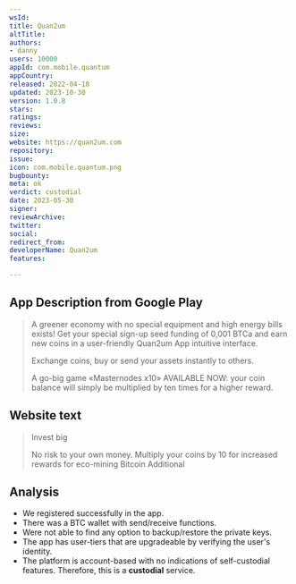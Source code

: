 ```yaml
---
wsId: 
title: Quan2um
altTitle: 
authors:
- danny
users: 10000
appId: com.mobile.quantum
appCountry: 
released: 2022-04-18
updated: 2023-10-30
version: 1.0.8
stars: 
ratings: 
reviews: 
size: 
website: https://quan2um.com
repository: 
issue: 
icon: com.mobile.quantum.png
bugbounty: 
meta: ok
verdict: custodial
date: 2023-05-30
signer: 
reviewArchive: 
twitter: 
social: 
redirect_from: 
developerName: Quan2um
features: 

---
```


## App Description from Google Play 

> A greener economy with no special equipment and high energy bills exists! Get your special sign-up seed funding of 0,001 BTCa and earn new coins in a user-friendly Quan2um App intuitive interface.
>
> Exchange coins, buy or send your assets instantly to others.
> 
> A go-big game «Masternodes х10» AVAILABLE NOW: your coin balance will simply be multiplied by ten times for a higher reward.

## Website text

> Invest big
>
> No risk to your own money. Multiply your coins by 10 for increased rewards for eco-mining Bitcoin Additional

## Analysis

- We registered successfully in the app. 
- There was a BTC wallet with send/receive functions. 
- Were not able to find any option to backup/restore the private keys.
- The app has user-tiers that are upgradeable by verifying the user's identity. 
- The platform is account-based with no indications of self-custodial features. Therefore, this is a **custodial** service.

